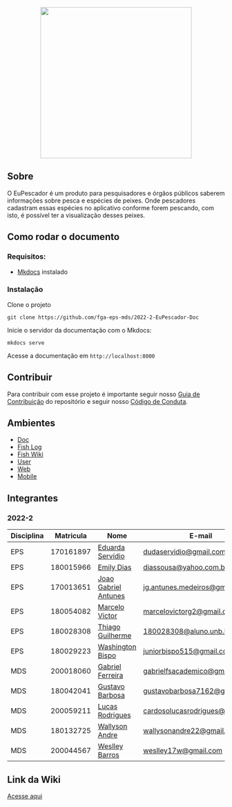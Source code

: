 <div align="center">
    <img src="https://user-images.githubusercontent.com/52640974/207198751-0750139c-8db5-4c7d-b7c5-8c4c68ff5f38.png" height="350px" width="350px">
</div>

## Sobre

O EuPescador é um produto para pesquisadores e órgãos públicos saberem informações sobre pesca e espécies de peixes. Onde pescadores cadastram essas espécies no aplicativo conforme forem pescando, com isto, é possível ter a visualização desses peixes.

## Como rodar o documento

### Requisitos:

- [Mkdocs](https://www.mkdocs.org/getting-started/) instalado

### Instalação

Clone o projeto

```
git clone https://github.com/fga-eps-mds/2022-2-EuPescador-Doc
```

Inicie o servidor da documentação com o Mkdocs:

```
mkdocs serve
```

Acesse a documentação em `http://localhost:8000`

## Contribuir

Para contribuir com esse projeto é importante seguir nosso [Guia de Contribuição](docs/politicas/CONTRIBUTING.md) do repositório e seguir nosso [Código de Conduta](docs/politicas/CODE_OF_CONDUCT.md).

## Ambientes

- [Doc](https://github.com/fga-eps-mds/2022-2-EuPescador-Doc)
- [Fish Log](https://github.com/fga-eps-mds/2022.2-EuPescador-FishLog)
- [Fish Wiki](https://github.com/fga-eps-mds/2022.2-EuPescador-FishWiki)
- [User](https://github.com/fga-eps-mds/2022.2-EuPescador-User)
- [Web](https://github.com/fga-eps-mds/2022-2-EuPescador-Web)
- [Mobile](https://github.com/fga-eps-mds/2022.2-EuPescador-Mobile)

## Integrantes

### 2022-2

| Disciplina | Matricula | Nome                                                    | E-mail                          |
| ---------- | --------- | ------------------------------------------------------- | ------------------------------- |
| EPS        | 170161897 | [Eduarda Servídio](https://github.com/ServidioEC)       | dudaservidio@gmail.com          |
| EPS        | 180015966 | [Emily Dias](https://github.com/emysdias)               | diassousa@yahoo.com.br          |
| EPS        | 170013651 | [Joao Gabriel Antunes](https://github.com/flyerjohn)    | jg.antunes.medeiros@gmail.com   |
| EPS        | 180054082 | [Marcelo Victor](https://github.com/marcelog5)          | marcelovictorg2@gmail.com       |
| EPS        | 180028308 | [Thiago Guilherme ](https://github.com/ThiagoGMF)       | 180028308@aluno.unb.br          |
| EPS        | 180029223 | [Washington Bispo ](https://github.com/WashingtonBispo) | juniorbispo515@gmail.com        |
| MDS        | 200018060 | [Gabriel Ferreira ](https://github.com/oo7gabriel)      | gabrielfsacademico@gmail.com    |
| MDS        | 180042041 | [Gustavo Barbosa](https://github.com/brbsg)             | gustavobarbosa7162@gmail.com    |
| MDS        | 200059211 | [Lucas Rodrigues](https://github.com/lucascard)         | cardosolucasrodrigues@gmail.com |
| MDS        | 180132725 | [Wallyson Andre](https://github.com/wallyson97)         | wallysonandre22@gmail.com       |
| MDS        | 200044567 | [Weslley Barros](https://github.com/weslley17w)         | weslley17w@gmail.com            |

## Link da Wiki

[Acesse aqui](https://fga-eps-mds.github.io/2022-2-EuPescador-Doc/)
